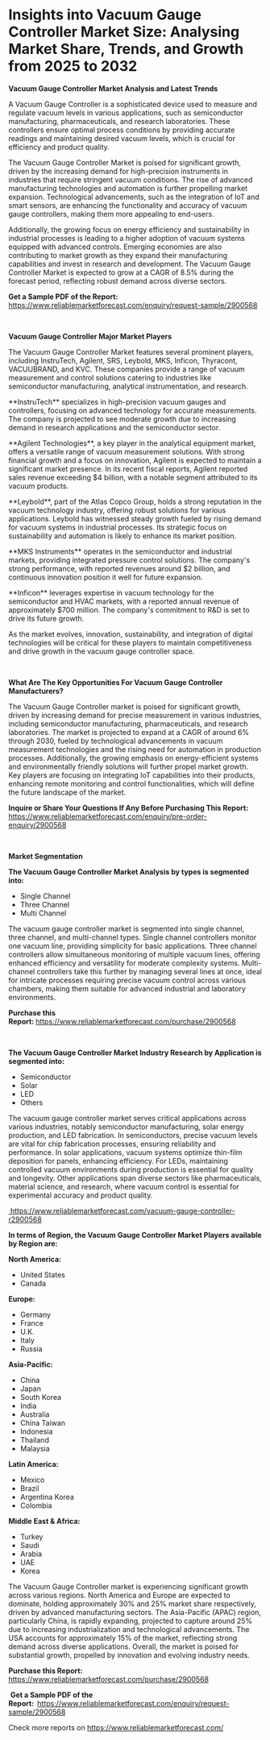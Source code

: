 <p><h1>Insights into Vacuum Gauge Controller Market Size: Analysing Market Share, Trends, and Growth from 2025 to 2032</h1></p><p><strong>Vacuum Gauge Controller Market Analysis and Latest Trends</strong></p>
<p><p>A Vacuum Gauge Controller is a sophisticated device used to measure and regulate vacuum levels in various applications, such as semiconductor manufacturing, pharmaceuticals, and research laboratories. These controllers ensure optimal process conditions by providing accurate readings and maintaining desired vacuum levels, which is crucial for efficiency and product quality.</p><p>The Vacuum Gauge Controller Market is poised for significant growth, driven by the increasing demand for high-precision instruments in industries that require stringent vacuum conditions. The rise of advanced manufacturing technologies and automation is further propelling market expansion. Technological advancements, such as the integration of IoT and smart sensors, are enhancing the functionality and accuracy of vacuum gauge controllers, making them more appealing to end-users.</p><p>Additionally, the growing focus on energy efficiency and sustainability in industrial processes is leading to a higher adoption of vacuum systems equipped with advanced controls. Emerging economies are also contributing to market growth as they expand their manufacturing capabilities and invest in research and development. The Vacuum Gauge Controller Market is expected to grow at a CAGR of 8.5% during the forecast period, reflecting robust demand across diverse sectors.</p></p>
<p><strong>Get a Sample PDF of the Report:&nbsp;</strong> <a href="https://www.reliablemarketforecast.com/enquiry/request-sample/2900568?utm_campaign=3085&utm_medium=2&utm_source=Github&utm_content=ia&utm_term=16032025&utm_id=vacuum-gauge-controller">https://www.reliablemarketforecast.com/enquiry/request-sample/2900568</a></p>
<p>&nbsp;</p>
<p><strong>Vacuum Gauge Controller Major Market Players</strong></p>
<p><p>The Vacuum Gauge Controller Market features several prominent players, including InstruTech, Agilent, SRS, Leybold, MKS, Inficon, Thyracont, VACUUBRAND, and KVC. These companies provide a range of vacuum measurement and control solutions catering to industries like semiconductor manufacturing, analytical instrumentation, and research.</p><p>**InstruTech** specializes in high-precision vacuum gauges and controllers, focusing on advanced technology for accurate measurements. The company is projected to see moderate growth due to increasing demand in research applications and the semiconductor sector.</p><p>**Agilent Technologies**, a key player in the analytical equipment market, offers a versatile range of vacuum measurement solutions. With strong financial growth and a focus on innovation, Agilent is expected to maintain a significant market presence. In its recent fiscal reports, Agilent reported sales revenue exceeding $4 billion, with a notable segment attributed to its vacuum products.</p><p>**Leybold**, part of the Atlas Copco Group, holds a strong reputation in the vacuum technology industry, offering robust solutions for various applications. Leybold has witnessed steady growth fueled by rising demand for vacuum systems in industrial processes. Its strategic focus on sustainability and automation is likely to enhance its market position.</p><p>**MKS Instruments** operates in the semiconductor and industrial markets, providing integrated pressure control solutions. The company's strong performance, with reported revenues around $2 billion, and continuous innovation position it well for future expansion.</p><p>**Inficon** leverages expertise in vacuum technology for the semiconductor and HVAC markets, with a reported annual revenue of approximately $700 million. The company's commitment to R&D is set to drive its future growth.</p><p>As the market evolves, innovation, sustainability, and integration of digital technologies will be critical for these players to maintain competitiveness and drive growth in the vacuum gauge controller space.</p></p>
<p>&nbsp;</p>
<p><strong>What Are The Key Opportunities For Vacuum Gauge Controller Manufacturers?</strong></p>
<p><p>The Vacuum Gauge Controller market is poised for significant growth, driven by increasing demand for precise measurement in various industries, including semiconductor manufacturing, pharmaceuticals, and research laboratories. The market is projected to expand at a CAGR of around 6% through 2030, fueled by technological advancements in vacuum measurement technologies and the rising need for automation in production processes. Additionally, the growing emphasis on energy-efficient systems and environmentally friendly solutions will further propel market growth. Key players are focusing on integrating IoT capabilities into their products, enhancing remote monitoring and control functionalities, which will define the future landscape of the market.</p></p>
<p><strong>Inquire or Share Your Questions If Any Before Purchasing This Report:</strong> <a href="https://www.reliablemarketforecast.com/enquiry/pre-order-enquiry/2900568?utm_campaign=3085&utm_medium=2&utm_source=Github&utm_content=ia&utm_term=16032025&utm_id=vacuum-gauge-controller">https://www.reliablemarketforecast.com/enquiry/pre-order-enquiry/2900568</a></p>
<p>&nbsp;</p>
<p><strong>Market Segmentation</strong></p>
<p><strong>The Vacuum Gauge Controller Market Analysis by types is segmented into:</strong></p>
<p><ul><li>Single Channel</li><li>Three Channel</li><li>Multi Channel</li></ul></p>
<p><p>The vacuum gauge controller market is segmented into single channel, three channel, and multi-channel types. Single channel controllers monitor one vacuum line, providing simplicity for basic applications. Three channel controllers allow simultaneous monitoring of multiple vacuum lines, offering enhanced efficiency and versatility for moderate complexity systems. Multi-channel controllers take this further by managing several lines at once, ideal for intricate processes requiring precise vacuum control across various chambers, making them suitable for advanced industrial and laboratory environments.</p></p>
<p><strong>Purchase this Report:&nbsp;</strong><a href="https://www.reliablemarketforecast.com/purchase/2900568?utm_campaign=3085&utm_medium=2&utm_source=Github&utm_content=ia&utm_term=16032025&utm_id=vacuum-gauge-controller">https://www.reliablemarketforecast.com/purchase/2900568</a></p>
<p>&nbsp;</p>
<p><strong>The Vacuum Gauge Controller Market Industry Research by Application is segmented into:</strong></p>
<p><ul><li>Semiconductor</li><li>Solar</li><li>LED</li><li>Others</li></ul></p>
<p><p>The vacuum gauge controller market serves critical applications across various industries, notably semiconductor manufacturing, solar energy production, and LED fabrication. In semiconductors, precise vacuum levels are vital for chip fabrication processes, ensuring reliability and performance. In solar applications, vacuum systems optimize thin-film deposition for panels, enhancing efficiency. For LEDs, maintaining controlled vacuum environments during production is essential for quality and longevity. Other applications span diverse sectors like pharmaceuticals, material science, and research, where vacuum control is essential for experimental accuracy and product quality.</p></p>
<p><a href="https://www.reliablemarketforecast.com/vacuum-gauge-controller-r2900568?utm_campaign=3085&utm_medium=2&utm_source=Github&utm_content=ia&utm_term=16032025&utm_id=vacuum-gauge-controller">&nbsp;https://www.reliablemarketforecast.com/vacuum-gauge-controller-r2900568</a></p>
<p><strong>In terms of Region, the Vacuum Gauge Controller Market Players available by Region are:</strong></p>
<p>
    <p> <strong> North America: </strong>
        <ul>
            <li>United States</li>
            <li>Canada</li>
        </ul>
        </p> 
    <p> <strong> Europe: </strong>
        <ul>
            <li>Germany</li>
            <li>France</li>
            <li>U.K.</li>
            <li>Italy</li>
            <li>Russia</li>
        </ul>
        </p> 
    <p> <strong> Asia-Pacific: </strong>
        <ul>
            <li>China</li>
            <li>Japan</li>
            <li>South Korea</li>
            <li>India</li>
            <li>Australia</li>
            <li>China Taiwan</li>
            <li>Indonesia</li>
            <li>Thailand</li>
            <li>Malaysia</li>
        </ul>
        </p> 
    <p> <strong> Latin America: </strong>
        <ul>
            <li>Mexico</li>
            <li>Brazil</li>
            <li>Argentina Korea</li>
            <li>Colombia</li>
        </ul>
        </p> 
    <p> <strong> Middle East & Africa: </strong>
        <ul>
            <li>Turkey</li>
            <li>Saudi</li>
            <li>Arabia</li>
            <li>UAE</li>
            <li>Korea</li>
        </ul>
    </p>
    </p>
<p><p>The Vacuum Gauge Controller market is experiencing significant growth across various regions. North America and Europe are expected to dominate, holding approximately 30% and 25% market share respectively, driven by advanced manufacturing sectors. The Asia-Pacific (APAC) region, particularly China, is rapidly expanding, projected to capture around 25% due to increasing industrialization and technological advancements. The USA accounts for approximately 15% of the market, reflecting strong demand across diverse applications. Overall, the market is poised for substantial growth, propelled by innovation and evolving industry needs.</p></p>
<p><strong>Purchase this Report: </strong><a href="https://www.reliablemarketforecast.com/purchase/2900568?utm_campaign=3085&utm_medium=2&utm_source=Github&utm_content=ia&utm_term=16032025&utm_id=vacuum-gauge-controller">https://www.reliablemarketforecast.com/purchase/2900568</a></p>
<p>&nbsp;<strong>Get a Sample PDF of the Report:&nbsp;&nbsp;</strong><a href="https://www.reliablemarketforecast.com/enquiry/request-sample/2900568?utm_campaign=3085&utm_medium=2&utm_source=Github&utm_content=ia&utm_term=16032025&utm_id=vacuum-gauge-controller">https://www.reliablemarketforecast.com/enquiry/request-sample/2900568</a></p>
<p><strong></strong></p>
<p>Check more reports on <a href="https://www.reliablemarketforecast.com/?utm_campaign=3085&utm_medium=2&utm_source=Github&utm_content=ia&utm_term=16032025&utm_id=vacuum-gauge-controller">https://www.reliablemarketforecast.com/</a></p>